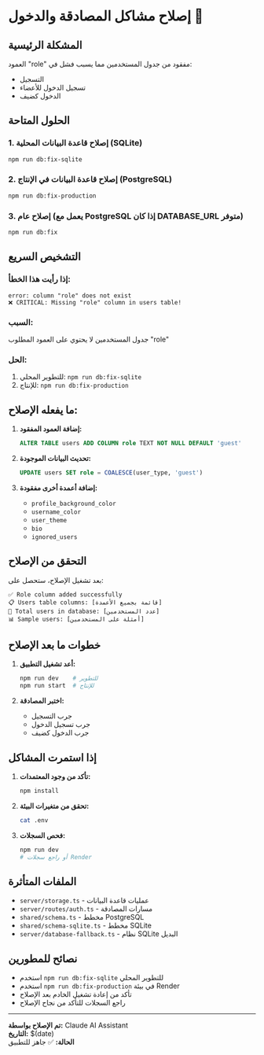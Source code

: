 # إصلاح مشاكل المصادقة والدخول 🔧

## المشكلة الرئيسية

العمود "role" مفقود من جدول المستخدمين مما يسبب فشل في:

- التسجيل
- تسجيل الدخول للأعضاء
- الدخول كضيف

## الحلول المتاحة

### 1. إصلاح قاعدة البيانات المحلية (SQLite)

```bash
npm run db:fix-sqlite
```

### 2. إصلاح قاعدة البيانات في الإنتاج (PostgreSQL)

```bash
npm run db:fix-production
```

### 3. إصلاح عام (يعمل مع PostgreSQL إذا كان DATABASE_URL متوفر)

```bash
npm run db:fix
```

## التشخيص السريع

### إذا رأيت هذا الخطأ:

```
error: column "role" does not exist
❌ CRITICAL: Missing "role" column in users table!
```

### السبب:

جدول المستخدمين لا يحتوي على العمود المطلوب "role"

### الحل:

1. للتطوير المحلي: `npm run db:fix-sqlite`
2. للإنتاج: `npm run db:fix-production`

## ما يفعله الإصلاح:

1. **إضافة العمود المفقود:**

   ```sql
   ALTER TABLE users ADD COLUMN role TEXT NOT NULL DEFAULT 'guest'
   ```

2. **تحديث البيانات الموجودة:**

   ```sql
   UPDATE users SET role = COALESCE(user_type, 'guest')
   ```

3. **إضافة أعمدة أخرى مفقودة:**
   - `profile_background_color`
   - `username_color`
   - `user_theme`
   - `bio`
   - `ignored_users`

## التحقق من الإصلاح

بعد تشغيل الإصلاح، ستحصل على:

```
✅ Role column added successfully
📋 Users table columns: [قائمة بجميع الأعمدة]
👥 Total users in database: [عدد المستخدمين]
📊 Sample users: [أمثلة على المستخدمين]
```

## خطوات ما بعد الإصلاح

1. **أعد تشغيل التطبيق:**

   ```bash
   npm run dev    # للتطوير
   npm run start  # للإنتاج
   ```

2. **اختبر المصادقة:**
   - جرب التسجيل
   - جرب تسجيل الدخول
   - جرب الدخول كضيف

## إذا استمرت المشاكل

1. **تأكد من وجود المعتمدات:**

   ```bash
   npm install
   ```

2. **تحقق من متغيرات البيئة:**

   ```bash
   cat .env
   ```

3. **فحص السجلات:**
   ```bash
   npm run dev
   # أو راجع سجلات Render
   ```

## الملفات المتأثرة

- `server/storage.ts` - عمليات قاعدة البيانات
- `server/routes/auth.ts` - مسارات المصادقة
- `shared/schema.ts` - مخطط PostgreSQL
- `shared/schema-sqlite.ts` - مخطط SQLite
- `server/database-fallback.ts` - نظام SQLite البديل

## نصائح للمطورين

- استخدم `npm run db:fix-sqlite` للتطوير المحلي
- استخدم `npm run db:fix-production` في بيئة Render
- تأكد من إعادة تشغيل الخادم بعد الإصلاح
- راجع السجلات للتأكد من نجاح الإصلاح

---

**تم الإصلاح بواسطة:** Claude AI Assistant  
**التاريخ:** $(date)  
**الحالة:** ✅ جاهز للتطبيق
